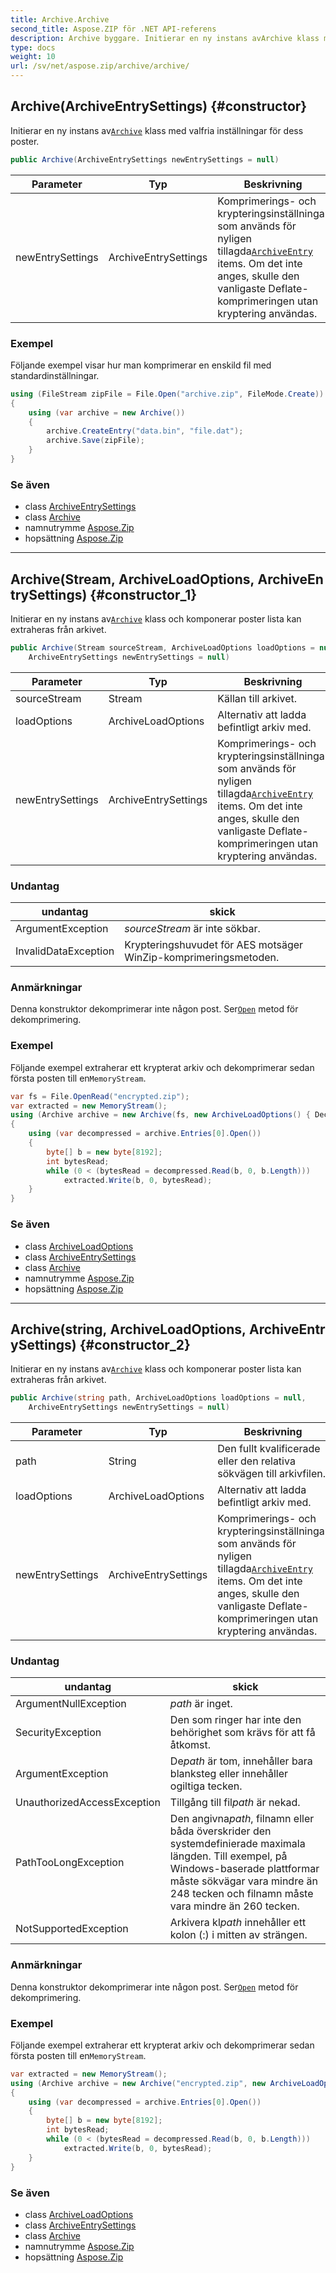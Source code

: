 ```yaml
---
title: Archive.Archive
second_title: Aspose.ZIP för .NET API-referens
description: Archive byggare. Initierar en ny instans avArchive klass med valfria inställningar för dess poster.
type: docs
weight: 10
url: /sv/net/aspose.zip/archive/archive/
---
```

## Archive(ArchiveEntrySettings) {#constructor}

Initierar en ny instans av[`Archive`](../) klass med valfria inställningar för dess poster.

```csharp
public Archive(ArchiveEntrySettings newEntrySettings = null)
```

| Parameter | Typ | Beskrivning |
| --- | --- | --- |
| newEntrySettings | ArchiveEntrySettings | Komprimerings- och krypteringsinställningar som används för nyligen tillagda[`ArchiveEntry`](../../archiveentry/) items. Om det inte anges, skulle den vanligaste Deflate-komprimeringen utan kryptering användas. |

### Exempel

Följande exempel visar hur man komprimerar en enskild fil med standardinställningar.

```csharp
using (FileStream zipFile = File.Open("archive.zip", FileMode.Create))
{
    using (var archive = new Archive())
    {
        archive.CreateEntry("data.bin", "file.dat");
        archive.Save(zipFile);
    }
}
```

### Se även

* class [ArchiveEntrySettings](../../../aspose.zip.saving/archiveentrysettings/)
* class [Archive](../)
* namnutrymme [Aspose.Zip](../../archive/)
* hopsättning [Aspose.Zip](../../../)

---

## Archive(Stream, ArchiveLoadOptions, ArchiveEntrySettings) {#constructor_1}

Initierar en ny instans av[`Archive`](../) klass och komponerar poster lista kan extraheras från arkivet.

```csharp
public Archive(Stream sourceStream, ArchiveLoadOptions loadOptions = null, 
    ArchiveEntrySettings newEntrySettings = null)
```

| Parameter | Typ | Beskrivning |
| --- | --- | --- |
| sourceStream | Stream | Källan till arkivet. |
| loadOptions | ArchiveLoadOptions | Alternativ att ladda befintligt arkiv med. |
| newEntrySettings | ArchiveEntrySettings | Komprimerings- och krypteringsinställningar som används för nyligen tillagda[`ArchiveEntry`](../../archiveentry/) items. Om det inte anges, skulle den vanligaste Deflate-komprimeringen utan kryptering användas. |

### Undantag

| undantag | skick |
| --- | --- |
| ArgumentException | *sourceStream* är inte sökbar. |
| InvalidDataException | Krypteringshuvudet för AES motsäger WinZip-komprimeringsmetoden. |

### Anmärkningar

Denna konstruktor dekomprimerar inte någon post. Ser[`Open`](../../archiveentry/open/) metod för dekomprimering.

### Exempel

Följande exempel extraherar ett krypterat arkiv och dekomprimerar sedan första posten till en`MemoryStream`.

```csharp
var fs = File.OpenRead("encrypted.zip");
var extracted = new MemoryStream();
using (Archive archive = new Archive(fs, new ArchiveLoadOptions() { DecryptionPassword = "p@s$" }))
{
    using (var decompressed = archive.Entries[0].Open())
    {
        byte[] b = new byte[8192];
        int bytesRead;
        while (0 < (bytesRead = decompressed.Read(b, 0, b.Length)))
            extracted.Write(b, 0, bytesRead);
    }
}
```

### Se även

* class [ArchiveLoadOptions](../../archiveloadoptions/)
* class [ArchiveEntrySettings](../../../aspose.zip.saving/archiveentrysettings/)
* class [Archive](../)
* namnutrymme [Aspose.Zip](../../archive/)
* hopsättning [Aspose.Zip](../../../)

---

## Archive(string, ArchiveLoadOptions, ArchiveEntrySettings) {#constructor_2}

Initierar en ny instans av[`Archive`](../) klass och komponerar poster lista kan extraheras från arkivet.

```csharp
public Archive(string path, ArchiveLoadOptions loadOptions = null, 
    ArchiveEntrySettings newEntrySettings = null)
```

| Parameter | Typ | Beskrivning |
| --- | --- | --- |
| path | String | Den fullt kvalificerade eller den relativa sökvägen till arkivfilen. |
| loadOptions | ArchiveLoadOptions | Alternativ att ladda befintligt arkiv med. |
| newEntrySettings | ArchiveEntrySettings | Komprimerings- och krypteringsinställningar som används för nyligen tillagda[`ArchiveEntry`](../../archiveentry/) items. Om det inte anges, skulle den vanligaste Deflate-komprimeringen utan kryptering användas. |

### Undantag

| undantag | skick |
| --- | --- |
| ArgumentNullException | *path* är inget. |
| SecurityException | Den som ringer har inte den behörighet som krävs för att få åtkomst. |
| ArgumentException | De*path* är tom, innehåller bara blanksteg eller innehåller ogiltiga tecken. |
| UnauthorizedAccessException | Tillgång till fil*path* är nekad. |
| PathTooLongException | Den angivna*path*, filnamn eller båda överskrider den systemdefinierade maximala längden. Till exempel, på Windows-baserade plattformar måste sökvägar vara mindre än 248 tecken och filnamn måste vara mindre än 260 tecken. |
| NotSupportedException | Arkivera kl*path* innehåller ett kolon (:) i mitten av strängen. |

### Anmärkningar

Denna konstruktor dekomprimerar inte någon post. Ser[`Open`](../../archiveentry/open/) metod för dekomprimering.

### Exempel

Följande exempel extraherar ett krypterat arkiv och dekomprimerar sedan första posten till en`MemoryStream`.

```csharp
var extracted = new MemoryStream();
using (Archive archive = new Archive("encrypted.zip", new ArchiveLoadOptions() { DecryptionPassword = "p@s$" }))
{
    using (var decompressed = archive.Entries[0].Open())
    {
        byte[] b = new byte[8192];
        int bytesRead;
        while (0 < (bytesRead = decompressed.Read(b, 0, b.Length)))
            extracted.Write(b, 0, bytesRead);
    }
}
```

### Se även

* class [ArchiveLoadOptions](../../archiveloadoptions/)
* class [ArchiveEntrySettings](../../../aspose.zip.saving/archiveentrysettings/)
* class [Archive](../)
* namnutrymme [Aspose.Zip](../../archive/)
* hopsättning [Aspose.Zip](../../../)


